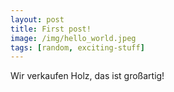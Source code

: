 ```yaml
---
layout: post
title: First post!
image: /img/hello_world.jpeg
tags: [random, exciting-stuff]
---
```


Wir verkaufen Holz, das ist großartig!
